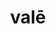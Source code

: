 ---
title: valē
meaning: goodbye
ch: seven
pos: interjection
derivative: valedictorian
sixms: V
six: y
---
